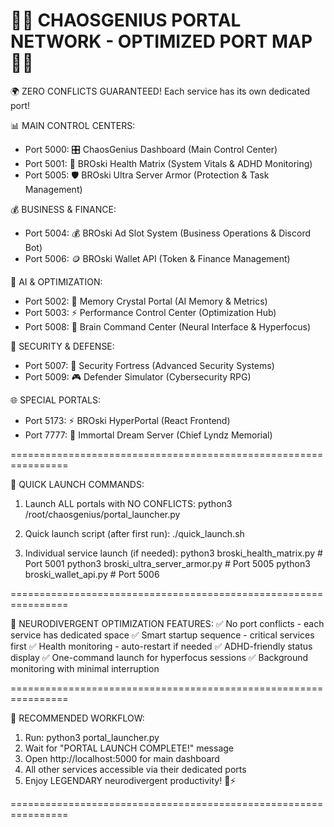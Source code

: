# 🚀💜 CHAOSGENIUS PORTAL NETWORK - OPTIMIZED PORT MAP 💜🚀

🌍 ZERO CONFLICTS GUARANTEED! Each service has its own dedicated port!

📊 MAIN CONTROL CENTERS:

- Port 5000: 🎛️ ChaosGenius Dashboard (Main Control Center)
- Port 5001: 💚 BROski Health Matrix (System Vitals & ADHD Monitoring)
- Port 5005: 🛡️ BROski Ultra Server Armor (Protection & Task Management)

💰 BUSINESS & FINANCE:

- Port 5004: 💰 BROski Ad Slot System (Business Operations & Discord Bot)
- Port 5006: 🪙 BROski Wallet API (Token & Finance Management)

🧠 AI & OPTIMIZATION:

- Port 5002: 💎 Memory Crystal Portal (AI Memory & Metrics)
- Port 5003: ⚡ Performance Control Center (Optimization Hub)
- Port 5008: 🧠 Brain Command Center (Neural Interface & Hyperfocus)

🔐 SECURITY & DEFENSE:

- Port 5007: 🔐 Security Fortress (Advanced Security Systems)
- Port 5009: 🎮 Defender Simulator (Cybersecurity RPG)

🌐 SPECIAL PORTALS:

- Port 5173: ⚡ BROski HyperPortal (React Frontend)
- Port 7777: 👑 Immortal Dream Server (Chief Lyndz Memorial)

================================================================

🚀 QUICK LAUNCH COMMANDS:

1. Launch ALL portals with NO CONFLICTS:
   python3 /root/chaosgenius/portal_launcher.py

2. Quick launch script (after first run):
   ./quick_launch.sh

3. Individual service launch (if needed):
   python3 broski_health_matrix.py # Port 5001
   python3 broski_ultra_server_armor.py # Port 5005
   python3 broski_wallet_api.py # Port 5006

================================================================

💜 NEURODIVERGENT OPTIMIZATION FEATURES:
✅ No port conflicts - each service has dedicated space
✅ Smart startup sequence - critical services first
✅ Health monitoring - auto-restart if needed
✅ ADHD-friendly status display
✅ One-command launch for hyperfocus sessions
✅ Background monitoring with minimal interruption

================================================================

🎯 RECOMMENDED WORKFLOW:

1. Run: python3 portal_launcher.py
2. Wait for "PORTAL LAUNCH COMPLETE!" message
3. Open http://localhost:5000 for main dashboard
4. All other services accessible via their dedicated ports
5. Enjoy LEGENDARY neurodivergent productivity! 🧠⚡

================================================================
